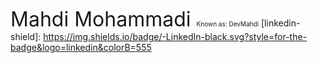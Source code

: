 <a style="font-size: 32px ;">Mahdi Mohammadi </a> <a style="font-size: 10px ;">Known as: DevMahdi</a>
[linkedin-shield]: https://img.shields.io/badge/-LinkedIn-black.svg?style=for-the-badge&logo=linkedin&colorB=555
